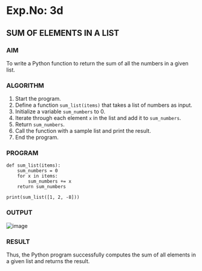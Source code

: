 # Exp.No: 3d  
## SUM OF ELEMENTS IN A LIST

### AIM  
To write a Python function to return the sum of all the numbers in a given list.

### ALGORITHM

1. Start the program.  
2. Define a function `sum_list(items)` that takes a list of numbers as input.  
3. Initialize a variable `sum_numbers` to 0.  
4. Iterate through each element `x` in the list and add it to `sum_numbers`.  
5. Return `sum_numbers`.  
6. Call the function with a sample list and print the result.  
7. End the program.

### PROGRAM

```
def sum_list(items):
    sum_numbers = 0
    for x in items:
        sum_numbers += x
    return sum_numbers

print(sum_list([1, 2, -8]))
```

### OUTPUT
![image](https://github.com/user-attachments/assets/58b2b566-7f6c-4426-8b6b-731ea293c29c)

### RESULT
Thus, the Python program successfully computes the sum of all elements in a given list and returns the result.
